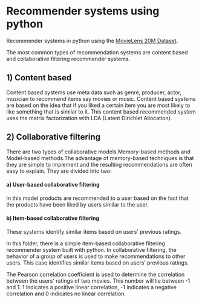 # Recommender systems using python

Recommender systems in python using the [MovieLens 20M Dataset](https://grouplens.org/datasets/movielens/20m/).

The most common types of recommendation systems are content based and collaborative filtering recommender systems.



## 1) Content based

Content based systems use meta data such as genre, producer, actor, musician to recommend items say movies or music. Content based systems are based on the idea that if you liked a certain item you are most likely to like something that is similar to it. This content based recommended system uses the matrix factorization with LDA (Latent Dirichlet Allocation).


## 2) Collaborative filtering


There are two types of collaborative models Memory-based methods and Model-based methods.The advantage of memory-based techniques is that they are simple to implement and the resulting recommendations are often easy to explain. They are divided into two:

#### a) User-based collaborative filtering
 In this model products are recommended to a user based on the fact that the products have been liked by users similar to the user.

#### b) Item-based collaborative filtering
 These systems identify similar items based on users’ previous ratings.


In this folder, there is a simple item-based collaborative filtering recommender system built with python. In collaborative filtering, the behavior of a group of users is used to make recommendations to other users. This case identifies similar items based on users’ previous ratings.

The Pearson correlation coefficient is used to determine the correlation between the users' ratings of two movies. This number will lie between -1 and 1. 1 indicates a positive linear correlation, -1 indicates a negative correlation and 0 indicates no linear correlation. 


